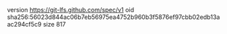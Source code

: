 version https://git-lfs.github.com/spec/v1
oid sha256:56023d844ac06b7eb56975ea4752b960b3f5876ef97cbb02edb13aac294cf5c9
size 817

